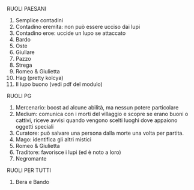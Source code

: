 RUOLI PAESANI

1. Semplice contadini
2. Contadino eremita: non può essere ucciso dai lupi
3. Contadino eroe: uccide un lupo se attaccato
4. Bardo
5. Oste
6. Giullare
7. Pazzo
8. Strega
9. Romeo & Giulietta
10. Hag (pretty kolcya)
11. Il lupo buono (vedi pdf del modulo)

RUOLI PG

1.  Mercenario: boost ad alcune abilità, ma nessun potere particolare
2. Medium: comunica con i morti del villaggio e scopre se erano buoni o cattivi, riceve avvisi quando vengono scelti luoghi dove appaiono oggetti speciali
3. Curatore: può salvare una persona dalla morte una volta per partita.
4. Mago: identifica gli altri mistici
5. Romeo & Giulietta
6. Traditore: favorisce i lupi (ed è noto a loro)
7. Negromante

RUOLI PER TUTTI
1. Bera e Bando